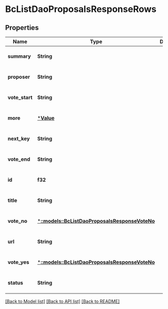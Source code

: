# BcListDaoProposalsResponseRows

## Properties
Name | Type | Description | Notes
------------ | ------------- | ------------- | -------------
**summary** | **String** |  | [optional] [default to null]
**proposer** | **String** |  | [optional] [default to null]
**vote_start** | **String** |  | [optional] [default to null]
**more** | [***Value**](Value.md) |  | [optional] [default to null]
**next_key** | **String** |  | [optional] [default to null]
**vote_end** | **String** |  | [optional] [default to null]
**id** | **f32** |  | [optional] [default to null]
**title** | **String** |  | [optional] [default to null]
**vote_no** | [***::models::BcListDaoProposalsResponseVoteNo**](BcListDaoProposalsResponse_vote_no.md) |  | [optional] [default to null]
**url** | **String** |  | [optional] [default to null]
**vote_yes** | [***::models::BcListDaoProposalsResponseVoteNo**](BcListDaoProposalsResponse_vote_no.md) |  | [optional] [default to null]
**status** | **String** |  | [optional] [default to null]

[[Back to Model list]](../README.md#documentation-for-models) [[Back to API list]](../README.md#documentation-for-api-endpoints) [[Back to README]](../README.md)


